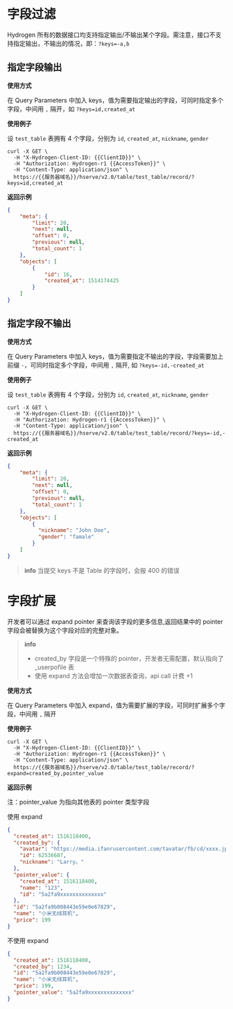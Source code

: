 # 字段过滤

Hydrogen 所有的数据接口均支持指定输出/不输出某个字段。需注意，接口不支持指定输出，不输出的情况，即：`?keys=-a,b`

## 指定字段输出

**使用方式**

在 Query Parameters 中加入 keys，值为需要指定输出的字段，可同时指定多个字段，中间用 `,` 隔开，如 `?keys=id,created_at`

**使用例子**

设 `test_table` 表拥有 4 个字段，分别为 `id`, `created_at`, `nickname`, `gender` 

```shell
curl -X GET \
  -H "X-Hydrogen-Client-ID: {{ClientID}}" \
  -H "Authorization: Hydrogen-r1 {{AccessToken}}" \
  -H "Content-Type: application/json" \
  https://{{服务器域名}}/hserve/v2.0/table/test_table/record/?keys=id,created_at
```

**返回示例**

```json
{
    "meta": {
        "limit": 20,
        "next": null,
        "offset": 0,
        "previous": null,
        "total_count": 1
    },
    "objects": [
        {
            "id": 16,
            "created_at": 1514174425
        }
    ]
}
```

## 指定字段不输出

**使用方式**

在 Query Parameters 中加入 keys，值为需要指定不输出的字段，字段需要加上前缀 `-`，可同时指定多个字段，中间用 `,` 隔开, 如 `?keys=-id,-created_at`

**使用例子**

设 `test_table` 表拥有 4 个字段，分别为 `id`, `created_at`, `nickname`, `gender` 

```shell
curl -X GET \
  -H "X-Hydrogen-Client-ID: {{ClientID}}" \
  -H "Authorization: Hydrogen-r1 {{AccessToken}}" \
  -H "Content-Type: application/json" \
  https://{{服务器域名}}/hserve/v2.0/table/test_table/record/?keys=-id,-created_at
```

**返回示例**

```json
{
    "meta": {
        "limit": 20,
        "next": null,
        "offset": 0,
        "previous": null,
        "total_count": 1
    },
    "objects": [
        {
          "nickname": "John Doe",
          "gender": "famale"
        }
    ]
}
```

> **info**
> 当提交 keys 不是 Table 的字段时，会报 400 的错误

# 字段扩展

开发者可以通过 expand pointer 来查询该字段的更多信息,返回结果中的 pointer 字段会被替换为这个字段对应的完整对象。

> **info**
> - created_by 字段是一个特殊的 pointer，开发者无需配置，默认指向了 _userpofile 表
> - 使用 expand 方法会增加一次数据表查询，api call 计费 +1

**使用方式**

在 Query Parameters 中加入 expand，值为需要扩展的字段，可同时扩展多个字段，中间用 `,` 隔开

**使用例子**

```shell
curl -X GET \
  -H "X-Hydrogen-Client-ID: {{ClientID}}" \
  -H "Authorization: Hydrogen-r1 {{AccessToken}}" \
  -H "Content-Type: application/json" \
  https://{{服务器域名}}/hserve/v2.0/table/test_table/record/?expand=created_by,pointer_value
```

**返回示例**

注：pointer_value 为指向其他表的 pointer 类型字段

使用 expand
```json
{
  "created_at": 1516118400,
  "created_by": {
    "avatar": "https://media.ifanrusercontent.com/tavatar/fb/cd/xxxx.jpg",
    "id": 62536607,
    "nickname": "Larry。"
  },
  "pointer_value": {
    "created_at": 1516118400,
    "name": "123",
    "id": "5a2fa9xxxxxxxxxxxxxx"
  },
  "id": "5a2fa9b008443e59e0e67829",
  "name": "小米无线耳机",
  "price": 199
}
```

不使用 expand
```json
{
  "created_at": 1516118400,
  "created_by": 1234,
  "id": "5a2fa9b008443e59e0e67829",
  "name": "小米无线耳机",
  "price": 199,
  "pointer_value": "5a2fa9xxxxxxxxxxxxxx"
}
```